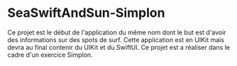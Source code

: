 # SeaSwiftAndSun-Simplon

Ce projet est le début de l'application du même nom dont le but est d'avoir des informations sur des spots de surf.
Cette application est en UIKit mais devra au final contenir du UIKit et du SwiftUI.
Ce projet est a réaliser dans le cadre d'un exercice Simplon.
